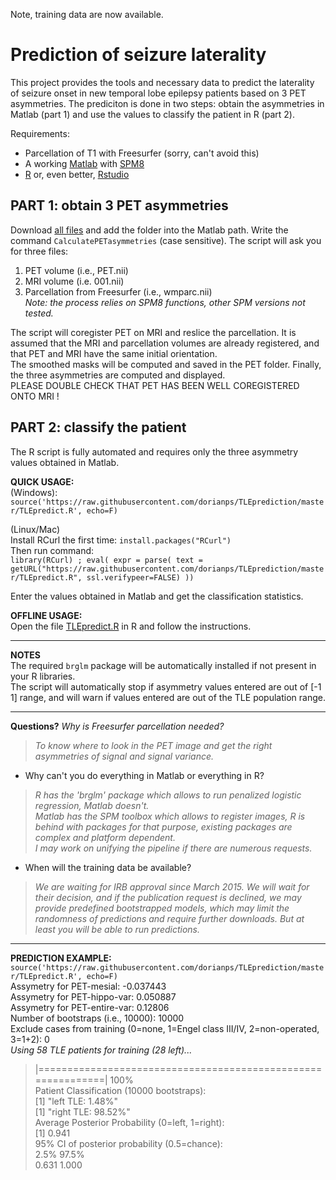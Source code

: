 Note, training data are now available.


# Prediction of seizure laterality

This project provides the tools and necessary data to predict the laterality of seizure onset in new temporal lobe epilepsy patients based on 3 PET asymmetries. The prediciton is done in two steps: obtain the asymmetries in Matlab (part 1) and use the values to classify the patient in R (part 2).  

Requirements:
* Parcellation of T1 with Freesurfer (sorry, can't avoid this)
* A working [Matlab](http://www.mathworks.com/products/matlab/) with [SPM8](http://www.fil.ion.ucl.ac.uk/spm/software/download.html) 
* [R](http://www.r-project.org/) or, even better, [Rstudio](http://www.rstudio.com/products/rstudio/download/) 
 

## PART 1: obtain 3 PET asymmetries  
Download [all files](https://github.com/dorianps/TLEprediction/archive/master.zip) and add the folder into the Matlab path. Write the command `CalculatePETasymmetries` (case sensitive). The script will ask you for three files:    
1. PET volume (i.e., PET.nii)  
2. MRI volume (i.e. 001.nii)  
3. Parcellation from Freesurfer (i.e., wmparc.nii)  
*Note: the process relies on SPM8 functions, other SPM versions not tested.*  

The script will coregister PET on MRI and reslice the parcellation. It is assumed that the MRI and parcellation volumes are already registered, and that PET and MRI have the same initial orientation.  
The smoothed masks will be computed and saved in the PET folder. Finally, the three asymmetries are computed and displayed.  
PLEASE DOUBLE CHECK THAT PET HAS BEEN WELL COREGISTERED ONTO MRI !



## PART 2: classify the patient  
The R script is fully automated and requires only the three asymmetry values obtained in Matlab.  

**QUICK USAGE:**  
(Windows):  
`source('https://raw.githubusercontent.com/dorianps/TLEprediction/master/TLEpredict.R', echo=F)`  

(Linux/Mac)  
Install RCurl the first time: `install.packages("RCurl")`  
Then run command:  
`library(RCurl) ; eval( expr = parse( text = getURL("https://raw.githubusercontent.com/dorianps/TLEprediction/master/TLEpredict.R", ssl.verifypeer=FALSE) ))`  

Enter the values obtained in Matlab and get the classification statistics.  

**OFFLINE USAGE:**  
Open the file [TLEpredict.R](https://github.com/dorianps/TLEprediction/blob/master/TLEpredict.R) in R and follow the instructions.  
*****
**NOTES**  
The required `brglm` package will be automatically installed if not present in your R libraries.  
The script will automatically stop if asymmetry values entered are out of [-1 1] range, and will warn if values entered are out of the TLE population range.
*****
**Questions?**
*Why is Freesurfer parcellation needed?*  
> *To know where to look in the PET image and get the right asymmetries of signal and signal variance.*  
- Why can't you do everything in Matlab or everything in R?  
> *R has the 'brglm' package which allows to run penalized logistic regression, Matlab doesn't.*  
> *Matlab has the SPM toolbox which allows to register images, R is behind with packages for that purpose, existing packages are complex and platform dependent.*  
> *I may work on unifying the pipeline if there are numerous requests.*
- When will the training data be available?  
> *We are waiting for IRB approval since March 2015. We will wait for their decision, and if the publication request is declined, we may provide predefined bootstrapped models, which may limit the randomness of predictions and require further downloads. But at least you will be able to run predictions.*  

*****
**PREDICTION EXAMPLE:**  
`source('https://raw.githubusercontent.com/dorianps/TLEprediction/master/TLEpredict.R', echo=F)`  
  Assymetry for PET-mesial: -0.037443  
  Assymetry for PET-hippo-var: 0.050887  
  Assymetry for PET-entire-var: 0.12806  
Number of bootstraps (i.e., 10000): 10000  
Exclude cases from training (0=none, 1=Engel class III/IV, 2=non-operated, 3=1+2): 0  
_Using 58 TLE patients for training (28 left)..._  
>  |=============================================================| 100%  
 Patient Classification (10000 bootstraps):  
  [1] "left TLE: 1.48%"  
  [1] "right TLE: 98.52%"  
Average Posterior Probability (0=left, 1=right):  
  [1] 0.941  
95% CI of posterior probability (0.5=chance):  
   2.5% 97.5%   
  0.631 1.000   

  
    
    
    

